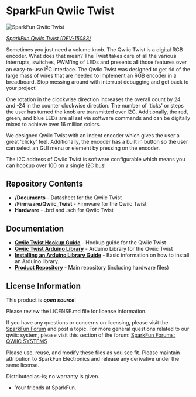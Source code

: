 SparkFun Qwiic Twist 
===========================================================

![SparkFun Qwiic Twist](https://cdn.sparkfun.com//assets/parts/1/3/4/3/3/Qwiic_Twist_Hookup_Guide.jpg)

[*SparkFun Qwiic Twist (DEV-15083)*](https://www.sparkfun.com/products/15083)

Sometimes you just need a volume knob. The Qwiic Twist is a digital RGB encoder. What does that mean? The Twist takes care of all the various interrupts, switches, PWM'ing of LEDs and presents all those features over an easy-to-use I<sup>2</sup>C interface. The Qwiic Twist was designed to get rid of the large mass of wires that are needed to implement an RGB encoder in a breadboard. Stop messing around with interrupt debugging and get back to your project!

One rotation in the clockwise direction increases the overall count by 24 and -24 in the counter clockwise direction. The number of 'ticks' or steps the user has turned the knob are transmitted over I2C. Additionally, the red, green, and blue LEDs are all set via software commands and can be digitally mixed to achieve over 16 million colors. 

We designed Qwiic Twist with an indent encoder which gives the user a great 'clicky' feel. Additionally, the encoder has a built in button so the user can select an GUI menu or element by pressing on the encoder.

The I2C address of Qwiic Twist is software configurable which means you can hookup over 100 on a single I2C bus!

Repository Contents
-------------------

* **/Documents** - Datasheet for the Qwiic Twist 
* **/Firmware/Qwiic_Twist** - Firmware for the Qwiic Twist
* **Hardware** - .brd and .sch for Qwiic Twist 

Documentation
--------------
* **[Qwiic Twist Hookup Guide](https://learn.sparkfun.com/tutorials/qwiic-twist-hookup-guide)** - Hookup guide for the Qwiic Twist
* **[Qwiic Twist Arduino Library](https://github.com/sparkfun/SparkFun_Qwiic_Twist_Arduino_Library)** - Arduino Library for the Qwiic Twist
* **[Installing an Arduino Library Guide](https://learn.sparkfun.com/tutorials/installing-an-arduino-library)** - Basic information on how to install an Arduino library.
* **[Product Repository](https://github.com/sparkfun/Qwiic_Twist)** - Main repository (including hardware files)

License Information
-------------------

This product is _**open source**_! 

Please review the LICENSE.md file for license information. 

If you have any questions or concerns on licensing, please visit the [SparkFun Forum](https://forum.sparkfun.com/index.php) and post a topic. For more general questions related to our qwiic system, please visit this section of the forum: [SparkFun Forums: QWIIC SYSTEMS](https://forum.sparkfun.com/viewforum.php?f=105)

Please use, reuse, and modify these files as you see fit. Please maintain attribution to SparkFun Electronics and release any derivative under the same license.

Distributed as-is; no warranty is given.
- Your friends at SparkFun.
